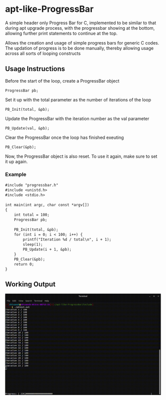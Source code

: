 # apt-like-ProgressBar
A simple header only Progress Bar for C, implemented to be similar to that during apt upgrade process, with the progressbar showing at the bottom, allowing further print statements to continue at the top.

Allows the creation and usage of simple progress bars for generic C codes. The updation of progress is to be done manually, thereby allowing usage across all sorts of looping constructs

## Usage Instructions
Before the start of the loop, create a ProgressBar object
```
ProgressBar pb;
```

Set it up with the total parameter as the number of iterations of the loop
```
PB_Init(total, &pb);
```

Update the ProgressBar with the iteration number as the val parameter
```
PB_Update(val, &pb);
```
Clear the ProgressBar once the loop has finished exeuting
```
PB_Clear(&pb);
``` 

Now, the ProgressBar object is also reset. To use it again, make sure to set it up again.

### Example
```
#include "progressbar.h"
#include <unistd.h>
#include <stdio.h>

int main(int argc, char const *argv[])
{
    int total = 100;
    ProgressBar pb;

    PB_Init(total, &pb);
    for (int i = 0; i < 100; i++) {
        printf("Iteration %d / total\n", i + 1);
        sleep(1);
        PB_Update(i + 1, &pb);
    }
    PB_Clear(&pb);
    return 0;
}
```

## Working Output
![working gif](./working.gif)
